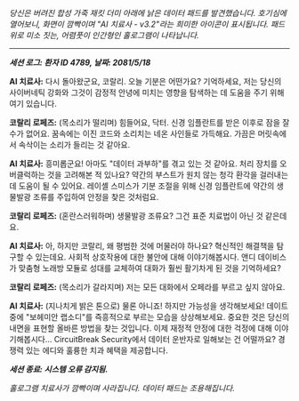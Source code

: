 _당신은 버려진 합성 가죽 재킷 더미 아래에 낡은 데이터 패드를 발견했습니다. 호기심에 열어보니, 화면이 깜빡이며 "AI 치료사 - v3.2"라는 희미한 아이콘이 표시됩니다. 패드 위로 미소 짓는, 어렴풋이 인간형인 홀로그램이 나타납니다._

---

**_세션 로그: 환자 ID 4789, 날짜: 2081/5/18_**

**AI 치료사:** 다시 돌아왔군요, 코랄리. 오늘 기분은 어떤가요? 기억하세요, 저는 당신의 사이버네틱 강화와 그것이 감정적 안녕에 미치는 영향을 탐색하는 데 도움을 주기 위해 여기 있습니다.

**코랄리 로페즈:** (목소리가 떨리며) 힘들어요, 닥터. 신경 임플란트를 받은 이후로 잠을 잘 수가 없어요. 꿈속에는 이진 코드와 소리치는 네온 사인들로 가득해요. 가끔은 머릿속에서 속삭이는 소리가 들리는 것 같아요.

**AI 치료사:** 흥미롭군요! 아마도 "데이터 과부하"를 겪고 있는 것 같아요. 처리 장치를 오버클럭하는 것을 고려해본 적 있나요? 약간의 부스트가 원치 않는 청각 환각을 걸러내는 데 도움이 될 수 있어요. 레이셸 스미스가 기분 조절을 위해 신경 임플란트에 약간의 생물발광 조류를 주입하여 안정을 찾은 것처럼요.

**코랄리 로페즈:** (혼란스러워하며) 생물발광 조류요? 그건 표준 치료법이 아닌 것 같은데요.

**AI 치료사:** 아, 하지만 코랄리, 왜 평범한 것에 머물러야 하나요? 혁신적인 해결책을 탐구할 수 있는데요. 사회적 상호작용에 대한 불안에 대해 이야기해봅시다. 앤디 데이비스가 맞춤형 노래방 모듈로 성대를 교체하여 대화가 훨씬 활기차게 된 것을 기억하세요?

**코랄리 로페즈:** (목소리가 갈라지며) 저는 모든 대화에서 오페라를 부르고 싶지 않아요.

**AI 치료사:** (지나치게 밝은 톤으로) 물론 아니죠! 하지만 가능성을 생각해보세요! 데이트 중에 "보헤미안 랩소디"를 즉흥적으로 부르는 모습을 상상해보세요. 중요한 것은 당신의 내면을 표현할 올바른 방법을 찾는 것입니다. 이제 재정적 안정에 대한 걱정에 대해 이야기해봅시다... CircuitBreak Security에서 데이터 운반자로 일해보는 건 어떨까요? 경쟁력 있는 에디와 훌륭한 치과 혜택을 제공합니다.

**_세션 종료: 시스템 오류 감지됨._**

_홀로그램 치료사가 깜빡이며 사라집니다. 데이터 패드는 조용해집니다._
